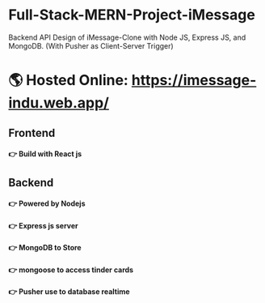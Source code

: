 # Full-Stack-MERN-Project-iMessage
Backend API Design of iMessage-Clone with Node JS, Express JS, and MongoDB. (With Pusher as Client-Server Trigger)

# 🌎 Hosted Online: https://imessage-indu.web.app/ #

## Frontend ## 
#### 👉 Build with React js ####
## Backend ## 
#### 👉 Powered by Nodejs ####
#### 👉 Express js server  ####
#### 👉 MongoDB to Store ####
#### 👉 mongoose to access tinder cards ####
#### 👉 Pusher use to database realtime ####








